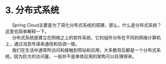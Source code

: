 # 3. 分布式系统
&ensp; &ensp; Spring Cloud主要是为了简化分布式系统的搭建，那么，什么是分布式系统？这里也简单解释一下。   
&ensp; &ensp; 分布式系统是建立在网络之上的软件系统，它的组件分布在不同的网络计算机上，通过消息传递来通信和协调一致。     
&ensp; &ensp; 我们在生活中通常所访问和接触到网站和应用，大多数背后都是一个分布式系统。因为巨大的访问量，一般并不是单体应用的架构可以处理得来。
